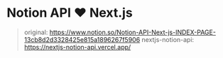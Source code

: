 # Notion API ❤️ Next.js

> original: https://www.notion.so/Notion-API-Next-js-INDEX-PAGE-13cb8d2d3328425e815a1896267f5906
> nextjs-notion-api: https://nextjs-notion-api.vercel.app/

